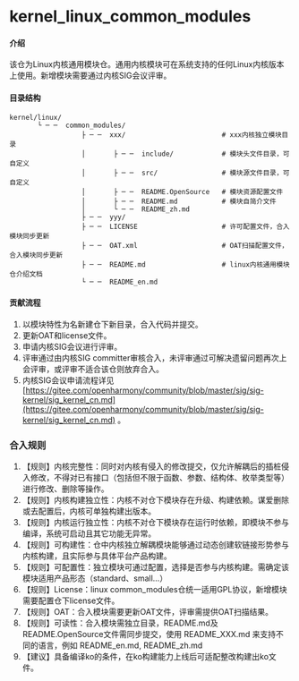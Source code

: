 # kernel_linux_common_modules

#### 介绍
该仓为Linux内核通用模块仓。通用内核模块可在系统支持的任何Linux内核版本上使用。新增模块需要通过内核SIG会议评审。

#### 目录结构

```
kernel/linux/
       └ ─ ─  common_modules/
                  ├ ─ ─  xxx/                        # xxx内核独立模块目录
                  │       ├ ─ ─  include/            # 模块头文件目录，可自定义
                  │       ├ ─ ─  src/                # 模块源文件目录，可自定义
                  │       ├ ─ ─  README.OpenSource   # 模块资源配置文件
                  │       ├ ─ ─  README.md           # 模块自简介文件
                  │       └ ─ ─  README_zh.md
                  ├ ─ ─  yyy/
                  ├ ─ ─  LICENSE                     # 许可配置文件，合入模块同步更新
                  ├ ─ ─  OAT.xml                     # OAT扫描配置文件，合入模块同步更新
                  ├ ─ ─  README.md                   # linux内核通用模块仓介绍文档
                  └ ─ ─  README_en.md
```

#### 贡献流程

1.  以模块特性为名新建仓下新目录，合入代码并提交。
2.  更新OAT和license文件。
3.  申请内核SIG会议进行评审。
4.  评审通过由内核SIG committer审核合入，未评审通过可解决遗留问题再次上会评审，或评审不适合该仓则放弃合入。
5.  内核SIG会议申请流程详见[https://gitee.com/openharmony/community/blob/master/sig/sig-kernel/sig_kernel_cn.md](https://gitee.com/openharmony/community/blob/master/sig/sig-kernel/sig_kernel_cn.md) 。

### 合入规则

1. 【规则】内核完整性：同时对内核有侵入的修改提交，仅允许解耦后的插桩侵入修改，不得对已有接口（包括但不限于函数、参数、结构体、枚举类型等）进行修改、删除等操作。
2. 【规则】内核构建独立性：内核不对仓下模块存在升级、构建依赖。谋爱删除或去配置后，内核可单独构建出版本。
3. 【规则】内核运行独立性：内核不对仓下模块存在运行时依赖，即模块不参与编译，系统可启动且其它功能无异常。
4. 【规则】可构建性：仓中内核独立解耦模块能够通过动态创建软链接形势参与内核构建，且实际参与具体平台产品构建。
5. 【规则】可配置性：独立模块可通过配置，选择是否参与内核构建。需确定该模块适用产品形态（standard、small...）
6. 【规则】License：linux common_modules仓统一适用GPL协议，新增模块需要配置仓下license文件。
7. 【规则】OAT：合入模块需要更新OAT文件，评审需提供OAT扫描结果。
8. 【规则】可读性：合入模块需独立目录，README.md及README.OpenSource文件需同步提交，使用 README\_XXX.md 来支持不同的语言，例如 README\_en.md, README\_zh.md
9. 【建议】具备编译ko的条件，在ko构建能力上线后可适配整改构建出ko文件。
